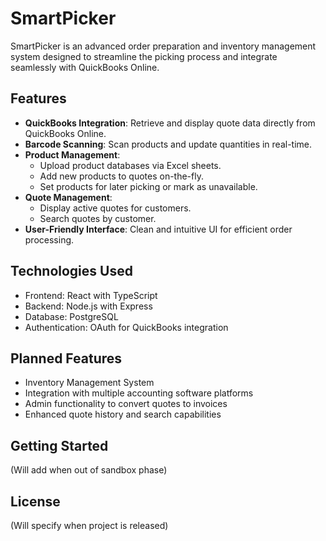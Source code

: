 # SmartPicker

SmartPicker is an advanced order preparation and inventory management system designed to streamline the picking process and integrate seamlessly with QuickBooks Online.

## Features

- **QuickBooks Integration**: Retrieve and display quote data directly from QuickBooks Online.
- **Barcode Scanning**: Scan products and update quantities in real-time.
- **Product Management**: 
  - Upload product databases via Excel sheets.
  - Add new products to quotes on-the-fly.
  - Set products for later picking or mark as unavailable.
- **Quote Management**: 
  - Display active quotes for customers.
  - Search quotes by customer.
- **User-Friendly Interface**: Clean and intuitive UI for efficient order processing.

## Technologies Used

- Frontend: React with TypeScript
- Backend: Node.js with Express
- Database: PostgreSQL
- Authentication: OAuth for QuickBooks integration

## Planned Features

- Inventory Management System
- Integration with multiple accounting software platforms
- Admin functionality to convert quotes to invoices
- Enhanced quote history and search capabilities

## Getting Started

(Will add when out of sandbox phase)


## License

(Will specify when project is released)
